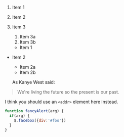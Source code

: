 1. Item 1
1. Item 2
1. Item 3
   1. Item 3a
   1. Item 3b
   
   * Item 1
* Item 2
  * Item 2a
  * Item 2b
  
  As Kanye West said:

> We're living the future so
> the present is our past.

I think you should use an
`<addr>` element here instead.

```javascript
function fancyAlert(arg) {
  if(arg) {
    $.facebox({div:'#foo'})
  }
}
```
